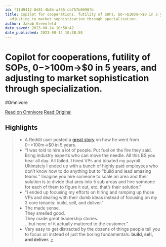 ```yaml
---
id: f11d9412-0d81-4b8b-af85-cb757b0090fb
title: Copilot for cooperations, futility of SOPs, $0->$100m->$0 in 5 years, and
  adjusting to market sophistication through specialization.
author: Jakob Greenfeld
date_saved: 2023-08-14 10:50:42
date_published: 2023-08-14 10:38:50
---
```


# Copilot for cooperations, futility of SOPs, $0->$100m->$0 in 5 years, and adjusting to market sophistication through specialization.
#Omnivore

[Read on Omnivore](https://omnivore.app/me/copilot-for-cooperations-futility-of-so-ps-0-100-m-0-in-5-years--189f4871bf0)
[Read Original](https://brainstorms.substack.com/p/copilot-for-cooperations-futility)

## Highlights

> * A Reddit user posted a [great story](https://news.ycombinator.com/item?id=37102442) on how he went from $0->$100m->$0 in 5 years.
> * “I was told to hire a lot of people. Put fuel on the fire they said. Bring industry experts who can move the needle. All this BS you hear all day. All failed. I hired VPs and bloated my payroll. Ultimately I ended up with a bunch of highly paid employees who don’t know how to do anything but to “build and lead amazing teams.” Imagine you hire someone to scale an area and their solution is to divide that area into 5 sub areas and hire someone for each of them to figure it out, etc. that’s their solution.”
> * "I ended up focusing my efforts on hiring and ramping up those VPs and dealing with their dumb ideas instead of focusing on my 3 core tenants: build, sell, and deliver."
> * The made sense.  
> They smelled good.  
> They made great leadership stories.  
> ...but none of it actually mattered to the customer.”
> * Very easy to get distracted by the dozens of things people tell you to focus on instead of just the boring fundamentals: **build, sell, and deliver.** [⤴️](https://omnivore.app/me/copilot-for-cooperations-futility-of-so-ps-0-100-m-0-in-5-years--189f4871bf0#a0ba8f0d-69e6-4ef8-9a57-880344ded6df) 

